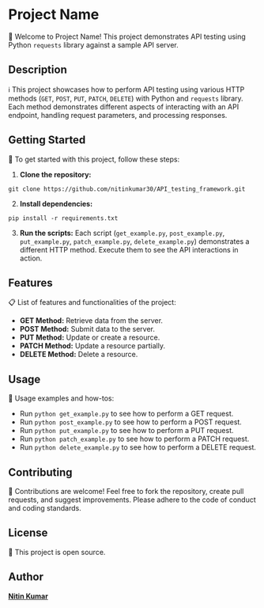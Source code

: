 # Project Name

🚀 Welcome to Project Name! This project demonstrates API testing using Python `requests` library against a sample API server.

## Description

ℹ️ This project showcases how to perform API testing using various HTTP methods (`GET`, `POST`, `PUT`, `PATCH`, `DELETE`) with Python and `requests` library. Each method demonstrates different aspects of interacting with an API endpoint, handling request parameters, and processing responses.

## Getting Started

🔧 To get started with this project, follow these steps:

1. **Clone the repository:**

```commandline
git clone https://github.com/nitinkumar30/API_testing_framework.git
```

2. **Install dependencies:**

```commandline
pip install -r requirements.txt
```

3. **Run the scripts:**
Each script (`get_example.py`, `post_example.py`, `put_example.py`, `patch_example.py`, `delete_example.py`) demonstrates a different HTTP method. Execute them to see the API interactions in action.

## Features

📋 List of features and functionalities of the project:

- **GET Method:** Retrieve data from the server.
- **POST Method:** Submit data to the server.
- **PUT Method:** Update or create a resource.
- **PATCH Method:** Update a resource partially.
- **DELETE Method:** Delete a resource.

## Usage

📘 Usage examples and how-tos:

- Run `python get_example.py` to see how to perform a GET request.
- Run `python post_example.py` to see how to perform a POST request.
- Run `python put_example.py` to see how to perform a PUT request.
- Run `python patch_example.py` to see how to perform a PATCH request.
- Run `python delete_example.py` to see how to perform a DELETE request.

## Contributing

🤝 Contributions are welcome! Feel free to fork the repository, create pull requests, and suggest improvements. Please adhere to the code of conduct and coding standards.

## License

📝 This project is open source.

## Author

[**Nitin Kumar**](https://linkedin.com/in/nitin30kumar)
